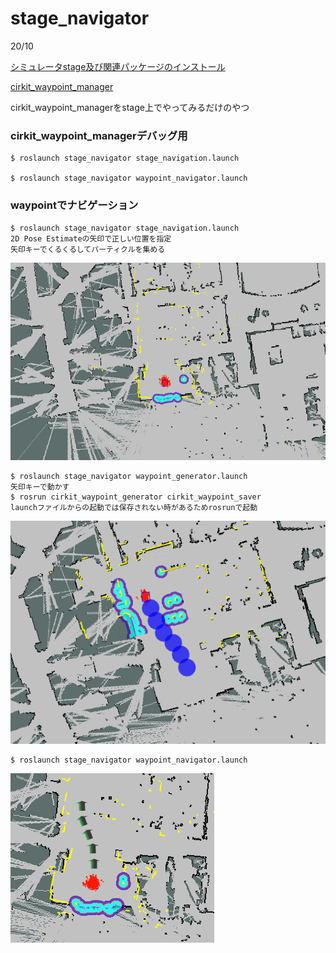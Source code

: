 # stage_navigator

20/10

[シミュレータstage及び関連パッケージのインストール](https://robot.isc.chubu.ac.jp/?p=932)

[cirkit_waypoint_manager](https://github.com/CIR-KIT/cirkit_waypoint_manager)

cirkit_waypoint_managerをstage上でやってみるだけのやつ

### cirkit_waypoint_managerデバッグ用

~~~
$ roslaunch stage_navigator stage_navigation.launch 

$ roslaunch stage_navigator waypoint_navigator.launch 
~~~

### waypointでナビゲーション

~~~
$ roslaunch stage_navigator stage_navigation.launch 
2D Pose Estimateの矢印で正しい位置を指定
矢印キーでくるくるしてパーティクルを集める
~~~

![正しい位置](images/2dPoseEstimate.png)

~~~
$ roslaunch stage_navigator waypoint_generator.launch
矢印キーで動かす
$ rosrun cirkit_waypoint_generator cirkit_waypoint_saver 
launchファイルからの起動では保存されない時があるためrosrunで起動
~~~

![waypointの生成](images/stage_cirkit_waypoint_generator.png)

~~~
$ roslaunch stage_navigator waypoint_navigator.launch
~~~

![navigationの開始](images/stage_cirkit_waypoint_server.png)

